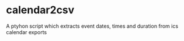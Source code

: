 # calendar2csv
A ptyhon script which extracts event dates, times and duration from ics calendar exports
